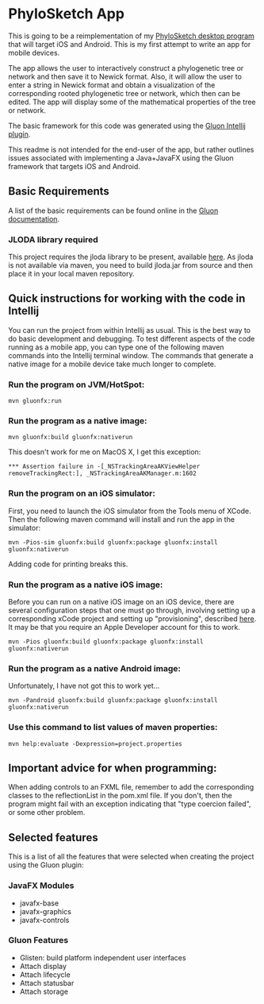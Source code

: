 # PhyloSketch App

This is going to be a reimplementation of my [PhyloSketch desktop program](https://uni-tuebingen.de/fakultaeten/mathematisch-naturwissenschaftliche-fakultaet/fachbereiche/informatik/lehrstuehle/algorithms-in-bioinformatics/software/phylosketch/) that will target iOS and Android.
This is my first attempt to write an app for mobile devices.

The app allows the user to interactively construct a phylogenetic tree or network and then save it to Newick format. Also, it will allow the user to enter a string in Newick format and obtain a visualization of the corresponding rooted phylogenetic tree or network, which then can be edited. The app will display some of the mathematical properties of the tree or network.

The basic framework for this code was generated using
the [Gluon Intellij plugin](https://plugins.jetbrains.com/plugin/7864-gluon).

This readme is not intended for the end-user of the app, but rather outlines issues associated with implementing a Java+JavaFX using the Gluon framework that targets iOS and Android.

## Basic Requirements

A list of the basic requirements can be found online in
the [Gluon documentation](https://docs.gluonhq.com/#_requirements).

### JLODA library required

This project requires the jloda library to be present, available [here](https://github.com/husonlab/jloda2). As jloda is
not available via maven, you need to build jloda.jar from source and then place it in your local maven repository.

## Quick instructions for working with the code in Intellij

You can run the project from within Intellij as usual. This is the best way to do basic development and debugging. To
test different aspects of the code running as a mobile app, you can type one of the following maven commands into the
Intellij terminal window. The commands that generate a native image for a mobile device take much longer to complete.

### Run the program on JVM/HotSpot:

    mvn gluonfx:run

### Run the program as a native image:

    mvn gluonfx:build gluonfx:nativerun

This doesn't work for me on MacOS X, I get this exception:

    *** Assertion failure in -[_NSTrackingAreaAKViewHelper removeTrackingRect:], _NSTrackingAreaAKManager.m:1602

### Run the program on an iOS simulator:

First, you need to launch the iOS simulator from the Tools menu of XCode. Then the following maven command will install
and run the app in the simulator:

    mvn -Pios-sim gluonfx:build gluonfx:package gluonfx:install gluonfx:nativerun

Adding code for printing breaks this.

### Run the program as a native iOS image:

Before you can run on a native iOS image on an iOS device, there are several configuration steps that one must go
through, involving setting up a corresponding xCode project and setting up "provisioning",
described [here](https://docs.gluonhq.com/#platforms_ios). It may be that you require an Apple Developer account for
this to work.

    mvn -Pios gluonfx:build gluonfx:package gluonfx:install gluonfx:nativerun

### Run the program as a native Android image:

Unfortunately, I have not got this to work yet...

    mvn -Pandroid gluonfx:build gluonfx:package gluonfx:install gluonfx:nativerun

### Use this command to list values of maven properties:

    mvn help:evaluate -Dexpression=project.properties

## Important advice for when programming:

When adding controls to an FXML file, remember to add the corresponding classes to the reflectionList in the pom.xml
file. If you don't, then the program might fail with an exception indicating that "type coercion failed", or some other
problem.

## Selected features

This is a list of all the features that were selected when creating the project using the Gluon plugin:

### JavaFX Modules

 - javafx-base
 - javafx-graphics
 - javafx-controls

### Gluon Features

 - Glisten: build platform independent user interfaces
 - Attach display
 - Attach lifecycle
 - Attach statusbar
 - Attach storage
